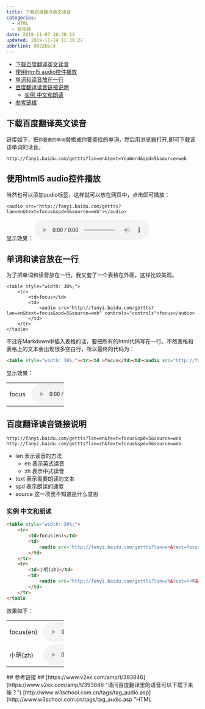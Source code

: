 ```yaml
---
title: 下载百度翻译英文读音
categories: 
  - HTML
  - 音视频
date: 2018-11-07 16:38:13
updated: 2019-11-14 11:39:27
abbrlink: 9022bbc4
---
```

<div id='my_toc'>

- [下载百度翻译英文读音](/blog/9022bbc4/#下载百度翻译英文读音)
- [使用html5 audio控件播放](/blog/9022bbc4/#使用html5-audio控件播放)
- [单词和读音放在一行](/blog/9022bbc4/#单词和读音放在一行)
- [百度翻译读音链接说明](/blog/9022bbc4/#百度翻译读音链接说明)
    - [实例 中文和朗读](/blog/9022bbc4/#实例-中文和朗读)
- [参考链接](/blog/9022bbc4/#参考链接)

</div>
<!--more-->
<script>if (navigator.platform.toLowerCase() == 'win32'){document.getElementById('my_toc').style.display = 'none';}</script>

<!--end-->
## 下载百度翻译英文读音 ##
链接如下，把`你要查的单词`替换成你要查找的单词，然后用浏览器打开,即可下载该该单词的读音。
```
http://fanyi.baidu.com/gettts?lan=en&text=YouWord&spd=5&source=web
```
## 使用html5 audio控件播放 ##
当然也可以添加audio标签，这样就可以放在网页中，点击即可播放：
```
<audio src="http://fanyi.baidu.com/gettts?lan=en&text=focus&spd=5&source=web"></audio>
```
显示效果：
<audio src="http://fanyi.baidu.com/gettts?lan=en&text=focus&spd=5&source=web" controls="controls">buzhici</audio>
## 单词和读音放在一行 ##
为了把单词和读音放在一行，我又套了一个表格在外面，这样比较美观。
```
<table style="width: 30%;">
    <tr>
        <td>focus</td>
        <td>
            <audio src="http://fanyi.baidu.com/gettts?lan=en&text=focus&spd=5&source=web" controls="controls">focus</audio>
        </td>
    </tr>
</table>
```
不过在Markdown中插入表格的话，要把所有的html代码写在一行。不然表格和表格上的文本会出现很多空白行，所以最终的代码为：
```html
<table style="width: 30%;"><tr><td >focus</td><td><audio src="http://fanyi.baidu.com/gettts?lan=en&text=focus&spd=5&source=web" controls="controls">focus</audio></td></tr></table>
```
显示效果：
<table style="width: 30%;"><tr><td >focus</td><td><audio src="http://fanyi.baidu.com/gettts?lan=en&text=focus&spd=5&source=web" controls="controls">focus</audio></td></tr></table>

## 百度翻译读音链接说明 ##
```
http://fanyi.baidu.com/gettts?lan=en&text=focus&spd=5&source=web
http://fanyi.baidu.com/gettts?lan=zh&text=focus&spd=5&source=web
```
- lan 表示读音的方法
	- en 表示英式读音
	- zh 表示中式读音
- text 表示需要朗读的文本
- spd 表示朗读的速度
- source 这一项我不知道是什么意思

### 实例 中文和朗读 ###
```html
<table style="width: 30%;">
    <tr>
        <td>focus(en)</td>
        <td>
            <audio src="http://fanyi.baidu.com/gettts?lan=en&text=focus&spd=5&source=web" controls="controls">focus</audio>
        </td>
    </tr>
    <tr>
        <td>小明(zh)</td>
        <td>
            <audio src="http://fanyi.baidu.com/gettts?lan=zh&text=小明&spd=5&source=web" controls="controls">小明</audio>
        </td>
    </tr>
</table
```
效果如下：
<table style="width: 30%;"><tr><td >focus(en)</td><td><audio src="http://fanyi.baidu.com/gettts?lan=en&text=focus&spd=5&source=web" controls="controls">focus</audio></td></tr><tr><td >小明(zh)</td><td><audio src="http://fanyi.baidu.com/gettts?lan=zh&text=小明&spd=5&source=web" controls="controls">focus</audio></td></tr></table>
## 参考链接 ##
[https://www.v2ex.com/amp/t/393846](https://www.v2ex.com/amp/t/393846 "请问百度翻译里的语音可以下载下来嘛？")
[http://www.w3school.com.cn/tags/tag_audio.asp](http://www.w3school.com.cn/tags/tag_audio.asp "HTML <audio>标签")
>原文链接: [下载百度翻译英文读音](https://lanlan2017.github.io/blog/9022bbc4/)
